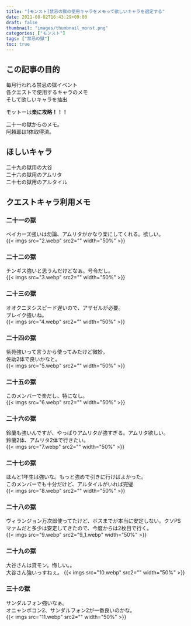 ```yaml
---
title: "[モンスト]禁忌の獄の使用キャラをメモって欲しいキャラを選定する"
date: 2021-08-02T16:43:29+09:00
draft: false
thumbnail: "images/thumbnail_monst.png"
categories: ["モンスト"]
tags: ["禁忌の獄"]
toc: true
---
```


## この記事の目的
毎月行われる禁忌の獄イベント  
各クエストで使用するキャラのメモ  
そして欲しいキャラを抽出  
  
モットーは**楽に攻略！！！**
  
二十一の獄からのメモ。  
阿頼耶は1体取得済。  
  
## ほしいキャラ
二十九の獄用の大谷  
二十六の獄用のアムリタ  
二十七の獄用のアルタイル  
  

## クエストキャラ利用メモ
  
### 二十一の獄
ベイカーズ強いは勿論、アムリタがかなり楽にしてくれる。欲しい。  
{{< imgs src="2.webp" src2="" width="50%" >}}  
  

### 二十二の獄
チンギス強いと思うんだけどなぁ。号令だし。  
{{< imgs src="3.webp" src2="" width="50%" >}}  
  

### 二十三の獄
オオクニヌシスピード遅いので、アザゼルが必要。  
ブレイク強いね。  
{{< imgs src="4.webp" src2="" width="50%" >}}  
  

### 二十四の獄
紫苑強いって言うから使ってみたけど微妙。  
佐助2体で良いかなと。  
{{< imgs src="5.webp" src2="" width="50%" >}}  
  

### 二十五の獄
このメンバーで楽だし、特になし。  
{{< imgs src="6.webp" src2="" width="50%" >}}  
  

### 二十六の獄
鈴蘭も強いんですが、やっぱりアムリタが強すぎる。アムリタ欲しい。  
鈴蘭2体、アムリタ2体で行きたい。  
{{< imgs src="7.webp" src2="" width="50%" >}}  
  

### 二十七の獄
ほんと1年生は強いな。もっと強めで引きに行けばよかった。  
このメンバーでも十分だけど、アルタイルがいれば完璧  
{{< imgs src="8.webp" src2="" width="50%" >}}  
  

### 二十八の獄
ヴィランジョン万次郎使ってたけど、ボスまでが本当に安定しない。クソPS  
マァムだと多少は安定してきたので、今度からは2枚目で行く。  
{{< imgs src="9.webp" src2="9_1.webp" width="50%" >}}  
  

### 二十九の獄
大谷さんは貸モン。悔しい。。  
大谷さん強いっすねぇ。
{{< imgs src="10.webp" src2="" width="50%" >}}  
  

### 三十の獄
サンダルフォン強いなぁ。  
オニャンポコン2、サンダルフォン2が一番良いのかな。  
{{< imgs src="11.webp" src2="" width="50%" >}}  
  
  
  